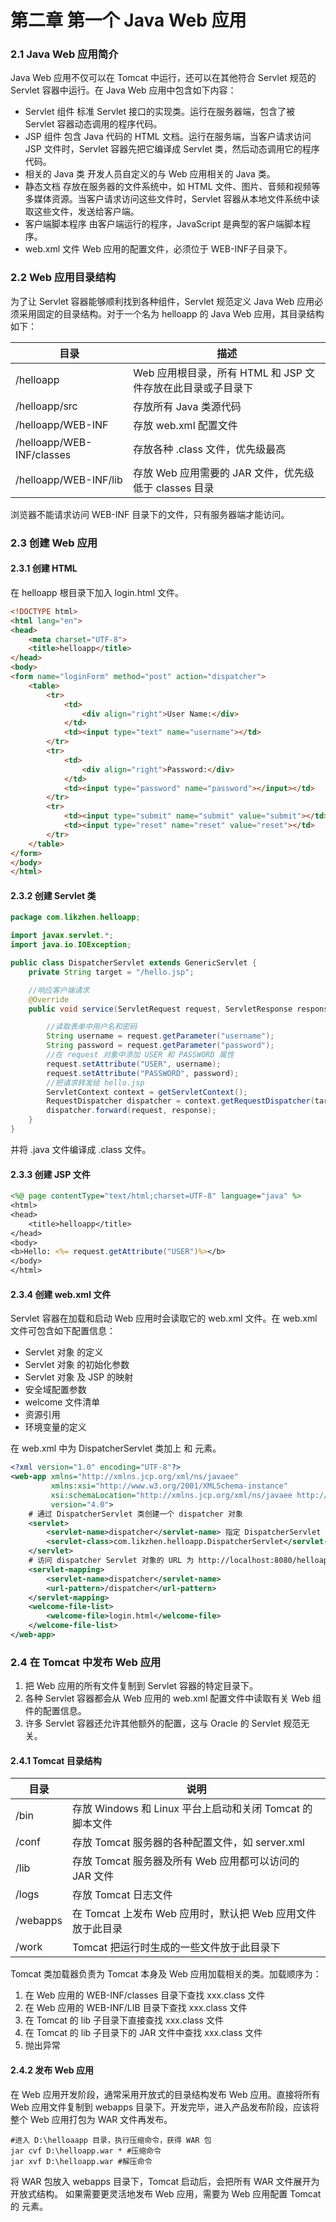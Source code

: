 # 第二章 第一个 Java Web 应用

### 2.1 Java Web 应用简介

Java Web 应用不仅可以在 Tomcat 中运行，还可以在其他符合 Servlet 规范的 Servlet 容器中运行。在 Java Web 应用中包含如下内容：
- Servlet 组件
标准 Servlet 接口的实现类。运行在服务器端，包含了被 Servlet 容器动态调用的程序代码。
- JSP 组件
包含 Java 代码的 HTML 文档。运行在服务端，当客户请求访问 JSP 文件时，Servlet 容器先把它编译成 Servlet 类，然后动态调用它的程序代码。
- 相关的 Java 类
开发人员自定义的与 Web 应用相关的 Java 类。
- 静态文档
存放在服务器的文件系统中，如 HTML 文件、图片、音频和视频等多媒体资源。当客户请求访问这些文件时，Servlet 容器从本地文件系统中读取这些文件，发送给客户端。
- 客户端脚本程序
由客户端运行的程序，JavaScript 是典型的客户端脚本程序。
- web.xml 文件
Web 应用的配置文件，必须位于 WEB-INF子目录下。

### 2.2 Web 应用目录结构
为了让 Servlet 容器能够顺利找到各种组件，Servlet 规范定义 Java Web 应用必须采用固定的目录结构。对于一个名为 helloapp 的 Java Web 应用，其目录结构如下：

| 目录                      | 描述                                                        |
| ------------------------- | ----------------------------------------------------------- |
| /helloapp                 | Web 应用根目录，所有 HTML 和 JSP 文件存放在此目录或子目录下 |
| /helloapp/src             | 存放所有 Java 类源代码                                      |
| /helloapp/WEB-INF         | 存放 web.xml 配置文件                                       |
| /helloapp/WEB-INF/classes | 存放各种 .class 文件，优先级最高                            |
| /helloapp/WEB-INF/lib     | 存放 Web 应用需要的 JAR 文件，优先级低于 classes 目录     |

浏览器不能请求访问 WEB-INF 目录下的文件，只有服务器端才能访问。

### 2.3 创建 Web 应用

#### 2.3.1 创建 HTML 

在 helloapp 根目录下加入 login.html 文件。
```html
<!DOCTYPE html>
<html lang="en">
<head>
    <meta charset="UTF-8">
    <title>helloapp</title>
</head>
<body>
<form name="loginForm" method="post" action="dispatcher">
    <table>
        <tr>
            <td>
                <div align="right">User Name:</div>
            </td>
            <td><input type="text" name="username"></td>
        </tr>
        <tr>
            <td>
                <div align="right">Password:</div>
            </td>
            <td><input type="password" name="password"></input></td>
        </tr>
        <tr>
            <td><input type="submit" name="submit" value="submit"></td>
            <td><input type="reset" name="reset" value="reset"></td>
        </tr>
    </table>
</form>
</body>
</html>
```

#### 2.3.2 创建 Servlet 类
```java
package com.likzhen.helloapp;

import javax.servlet.*;
import java.io.IOException;

public class DispatcherServlet extends GenericServlet {
    private String target = "/hello.jsp";

    //响应客户端请求
    @Override
    public void service(ServletRequest request, ServletResponse response) throws ServletException, IOException {

        //读取表单中用户名和密码
        String username = request.getParameter("username");
        String password = request.getParameter("password");
        //在 request 对象中添加 USER 和 PASSWORD 属性
        request.setAttribute("USER", username);
        request.setAttribute("PASSWORD", password);
        //把请求转发给 hello.jsp
        ServletContext context = getServletContext();
        RequestDispatcher dispatcher = context.getRequestDispatcher(target);
        dispatcher.forward(request, response);
    }
}
```
并将 .java 文件编译成 .class 文件。

#### 2.3.3 创建 JSP 文件

```jsp
<%@ page contentType="text/html;charset=UTF-8" language="java" %>
<html>
<head>
    <title>helloapp</title>
</head>
<body>
<b>Hello: <%= request.getAttribute("USER")%></b>
</body>
</html>
```

#### 2.3.4 创建 web.xml 文件
Servlet 容器在加载和启动 Web 应用时会读取它的 web.xml 文件。在 web.xml 文件可包含如下配置信息：
- Servlet 对象 的定义
- Servlet 对象 的初始化参数
- Servlet 对象 及 JSP 的映射
- 安全域配置参数
- welcome 文件清单
- 资源引用
- 环境变量的定义

在 web.xml 中为 DispatcherServlet 类加上 <servlet> 和 <setvlet-mapping> 元素。
```xml
<?xml version="1.0" encoding="UTF-8"?>
<web-app xmlns="http://xmlns.jcp.org/xml/ns/javaee"
         xmlns:xsi="http://www.w3.org/2001/XMLSchema-instance"
         xsi:schemaLocation="http://xmlns.jcp.org/xml/ns/javaee http://xmlns.jcp.org/xml/ns/javaee/web-app_4_0.xsd"
         version="4.0">
    # 通过 DispatcherServlet 类创建一个 dispatcher 对象
    <servlet>
        <servlet-name>dispatcher</servlet-name> 指定 DispatcherServlet 名为 dispatcher
        <servlet-class>com.likzhen.helloapp.DispatcherServlet</servlet-class> 
    </servlet>
    # 访问 dispatcher Servlet 对象的 URL 为 http://localhost:8080/helloapp/dispatcher
    <servlet-mapping>
        <servlet-name>dispatcher</servlet-name>
        <url-pattern>/dispatcher</url-pattern>
    </servlet-mapping>
    <welcome-file-list>
        <welcome-file>login.html</welcome-file>
    </welcome-file-list>
</web-app>
```

### 2.4 在 Tomcat 中发布 Web 应用
1. 把 Web 应用的所有文件复制到 Servlet 容器的特定目录下。
2. 各种 Servlet 容器都会从 Web 应用的 web.xml 配置文件中读取有关 Web 组件的配置信息。
3. 许多 Servlet 容器还允许其他额外的配置，这与 Oracle 的 Servlet 规范无关。

#### 2.4.1 Tomcat 目录结构

| 目录     | 说明                                                       |
| -------- | ---------------------------------------------------------- |
| /bin     | 存放 Windows 和 Linux 平台上启动和关闭 Tomcat 的脚本文件   |
| /conf    | 存放 Tomcat 服务器的各种配置文件，如 server.xml            |
| /lib     | 存放 Tomcat 服务器及所有 Web 应用都可以访问的 JAR 文件     |
| /logs    | 存放 Tomcat 日志文件                                       |
| /webapps | 在 Tomcat 上发布 Web 应用时，默认把 Web 应用文件放于此目录 |
| /work    | Tomcat 把运行时生成的一些文件放于此目录下                  |

Tomcat 类加载器负责为 Tomcat 本身及 Web 应用加载相关的类。加载顺序为：
1. 在 Web 应用的 WEB-INF/classes 目录下查找 xxx.class 文件
2. 在 Web 应用的 WEB-INF/LIB 目录下查找 xxx.class 文件
3. 在 Tomcat 的 lib 子目录下直接查找 xxx.class 文件
4. 在 Tomcat 的 lib 子目录下的 JAR 文件中查找 xxx.class 文件
5. 抛出异常

#### 2.4.2 发布 Web 应用

在 Web 应用开发阶段，通常采用开放式的目录结构发布 Web 应用。直接将所有 Web 应用文件复制到 webapps 目录下。开发完毕，进入产品发布阶段，应该将整个 Web 应用打包为 WAR 文件再发布。
```dos
#进入 D:\helloaapp 目录，执行压缩命令，获得 WAR 包
jar cvf D:\helloapp.war * #压缩命令
jar xvf D:\helloapp.war #解压命令
```
将 WAR 包放入 webapps 目录下，Tomcat 启动后，会把所有 WAR 文件展开为开放式结构。
如果需要更灵活地发布 Web 应用，需要为 Web 应用配置 Tomcat 的 <Context> 元素。

